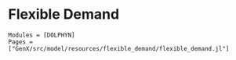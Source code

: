 # Flexible Demand
```@autodocs
Modules = [DOLPHYN]
Pages = ["GenX/src/model/resources/flexible_demand/flexible_demand.jl"]
```